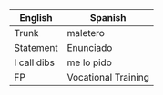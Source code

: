 
| English     | Spanish             |
| ----------- | ------------------- |
| Trunk       | maletero            |
| Statement   | Enunciado           |
| I call dibs | me lo pido          |
| FP          | Vocational Training |

